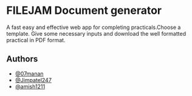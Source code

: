 
    
# FILEJAM Document generator

A fast easy and effective web app for completing practicals.Choose a template. Give some necessary inputs and download the well formatted practical in PDF format.


## Authors

- [@07manan](https://www.github.com/07manan)
- [@Jimpatel247](https://www.github.com/Jimpatel247)
- [@amish1211](https://www.github.com/amish1211)


  
